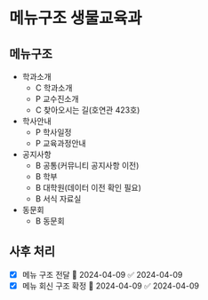 # 메뉴구조 생물교육과

## 메뉴구조

- 학과소개
  - C 학과소개
  - P 교수진소개
  - C 찾아오시는 길(호연관 423호)
- 학사안내
  - P 학사일정
  - P 교육과정안내
- 공지사항
  - B 공통(커뮤니티 공지사항 이전)
  - B 학부
  - B 대학원(데이터 이전 확인 필요)
  - B 서식 자료실
- 동문회
  - B 동문회

## 사후 처리

- [x] 메뉴 구조 전달 📅 2024-04-09 ✅ 2024-04-09
- [x] 메뉴 회신 구조 확정 📅 2024-04-09 ✅ 2024-04-09
